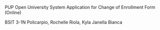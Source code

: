 PUP Open University System Application for Change of Enrollment Form (Online)

BSIT 3-1N
Policarpio, Rochelle
Riola, Kyla Janella Bianca 
